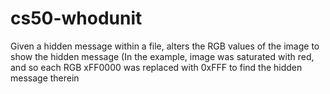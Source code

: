 # cs50-whodunit
Given a hidden message within a file, alters the RGB values of the image to show the hidden message (In the example, image was saturated with red, and so each RGB xFF0000 was replaced with 0xFFF to find the hidden message therein
